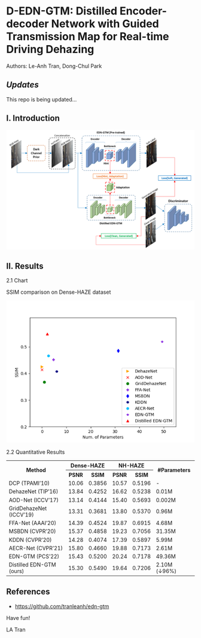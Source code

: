 # D-EDN-GTM: Distilled Encoder-decoder Network with Guided Transmission Map for Real-time Driving Dehazing

Authors: Le-Anh Tran, Dong-Chul Park

## ***Updates***
This repo is being updated...

## I. Introduction

<p align="center">
<img src="docs/d-edn-gtm.png" width="1000">
</p>

## II. Results

2.1 Chart

SSIM comparison on Dense-HAZE dataset
<p>
<img src="docs/ssim_densehaze.png" width="600">
</p>

2.2 Quantitative Results
<table>
  <tr>
    <th rowspan="2">Method</th>
    <th colspan="2">Dense-HAZE</th>
    <th colspan="2">NH-HAZE</th>
    <th rowspan="2">#Parameters</th>
  </tr>
  <tr>
    <th>PSNR</th>
    <th>SSIM</th>
    <th>PSNR</th>
    <th>SSIM</th>
  </tr>
  <tr>
    <td>DCP (TPAMI’10)</td>
    <td>10.06</td>
    <td>0.3856</td>
    <td>10.57</td>
    <td>0.5196</td>
    <td>-</td>
  </tr>
  <tr>
    <td>DehazeNet (TIP’16)</td>
    <td>13.84</td>
    <td>0.4252</td>
    <td>16.62</td>
    <td>0.5238</td>
    <td>0.01M</td>
  </tr>
  <tr>
    <td>AOD-Net (ICCV’17)</td>
    <td>13.14</td>
    <td>0.4144</td>
    <td>15.40</td>
    <td>0.5693</td>
    <td>0.002M</td>
  </tr>
  <tr>
    <td>GridDehazeNet (ICCV’19)</td>
    <td>13.31</td>
    <td>0.3681</td>
    <td>13.80</td>
    <td>0.5370</td>
    <td>0.96M</td>
  </tr>
  <tr>
    <td>FFA-Net (AAAI’20)</td>
    <td>14.39</td>
    <td>0.4524</td>
    <td>19.87</td>
    <td>0.6915</td>
    <td>4.68M</td>
  </tr>
  <tr>
    <td>MSBDN (CVPR’20)</td>
    <td>15.37</td>
    <td>0.4858</td>
    <td>19.23</td>
    <td>0.7056</td>
    <td>31.35M</td>
  </tr>
  <tr>
    <td>KDDN (CVPR’20)</td>
    <td>14.28</td>
    <td>0.4074</td>
    <td>17.39</td>
    <td>0.5897</td>
    <td>5.99M</td>
  </tr>
  <tr>
    <td>AECR-Net (CVPR’21)</td>
    <td>15.80</td>
    <td>0.4660</td>
    <td>19.88</td>
    <td>0.7173</td>
    <td>2.61M</td>
  </tr>
  <tr>
    <td>EDN-GTM (PCS’22)</td>
    <td>15.43</td>
    <td>0.5200</td>
    <td>20.24</td>
    <td>0.7178</td>
    <td>49.36M</td>
  </tr>
  <tr>
    <td>Distilled EDN-GTM (ours)</td>
    <td>15.30</td>
    <td>0.5490</td>
    <td>19.64</td>
    <td>0.7206</td>
    <td>2.10M (&#8595;96%)</td>
  </tr>
</table>


## References
- https://github.com/tranleanh/edn-gtm

Have fun!

LA Tran
